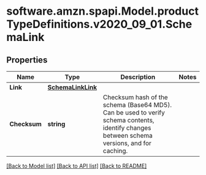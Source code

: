 # software.amzn.spapi.Model.productTypeDefinitions.v2020_09_01.SchemaLink

## Properties

Name | Type | Description | Notes
------------ | ------------- | ------------- | -------------
**Link** | [**SchemaLinkLink**](SchemaLinkLink.md) |  | 
**Checksum** | **string** | Checksum hash of the schema (Base64 MD5). Can be used to verify schema contents, identify changes between schema versions, and for caching. | 

[[Back to Model list]](../README.md#documentation-for-models) [[Back to API list]](../README.md#documentation-for-api-endpoints) [[Back to README]](../README.md)

